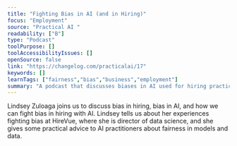 ```yaml
---
title: "Fighting Bias in AI (and in Hiring)"
focus: "Employment"
source: "Practical AI "
readability: ["B"]
type: "Podcast"
toolPurpose: []
toolAccessibilityIssues: []
openSource: false
link: "https://changelog.com/practicalai/17"
keywords: []
learnTags: ["fairness","bias","business","employment"]
summary: "A podcast that discusses biases in AI used for hiring practices and the importance of creating and using fair algorithms. "
---
```

Lindsey Zuloaga joins us to discuss bias in hiring, bias in AI, and how we can fight bias in hiring with AI. Lindsey tells us about her experiences fighting bias at HireVue, where she is director of data science, and she gives some practical advice to AI practitioners about fairness in models and data.
